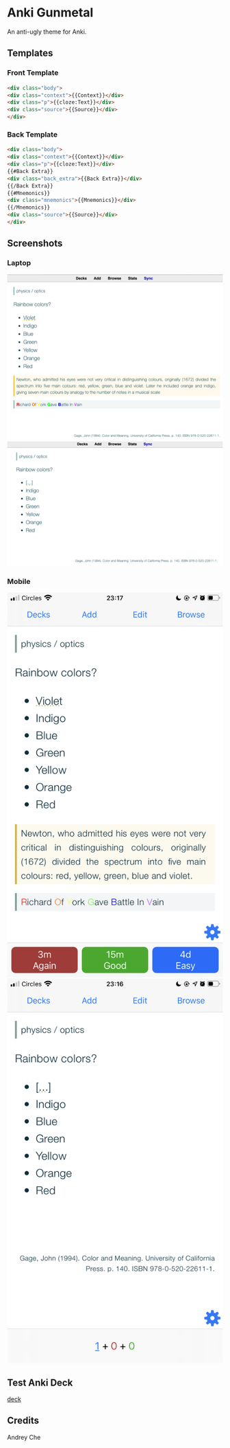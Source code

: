 # Anki Gunmetal

An anti-ugly theme for Anki. 

## Templates
### Front Template

```html
<div class="body">
<div class="context">{{Context}}</div>
<div class="p">{{cloze:Text}}</div>
<div class="source">{{Source}}</div>
</div>
```

### Back Template

```html
<div class="body">
<div class="context">{{Context}}</div>
<div class="p">{{cloze:Text}}</div>
{{#Back Extra}}
<div class="back_extra">{{Back Extra}}</div>
{{/Back Extra}}
{{#Mnemonics}}
<div class="mnemonics">{{Mnemonics}}</div>
{{/Mnemonics}}
<div class="source">{{Source}}</div>
</div>
```

## Screenshots
### Laptop

![laptop back](/screenshots/laptop_back.png)
![laptop front](/screenshots/laptop_front.png)

### Mobile

![mobile back](/screenshots/mobile_back.png)
![mobile front](/screenshots/mobile_front.png)

## Test Anki Deck

[deck](test_deck.apkg)

## Credits

Andrey Che

